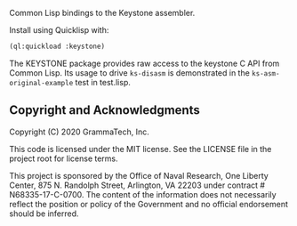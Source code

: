Common Lisp bindings to the Keystone assembler.

Install using Quicklisp with:
```lisp
(ql:quickload :keystone)
```

The KEYSTONE package provides raw access to the keystone C API from
Common Lisp.  Its usage to drive `ks-disasm` is demonstrated in the
`ks-asm-original-example` test in test.lisp.

## Copyright and Acknowledgments

Copyright (C) 2020 GrammaTech, Inc.

This code is licensed under the MIT license. See the LICENSE file in
the project root for license terms.

This project is sponsored by the Office of Naval Research, One Liberty
Center, 875 N. Randolph Street, Arlington, VA 22203 under contract #
N68335-17-C-0700.  The content of the information does not necessarily
reflect the position or policy of the Government and no official
endorsement should be inferred.

